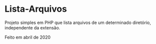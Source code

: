 # Lista-Arquivos
Projeto simples em PHP que lista arquivos de um determinado diretório, independente da extensão.

Feito em abril de 2020
